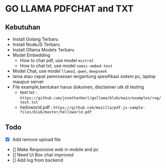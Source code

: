 # GO LLAMA PDFCHAT and TXT

## Kebutuhan

- Install Golang Terbaru
- Install NodeJS Terbaru
- Install Ollama Models Terbaru
- Model Embedding
  - How to chat pdf, use model `mistral`
  - How to chat txt, use model `nomic-embed-text`
- Model Chat, use model `llama3`, `qwen`, `deepseek`
- lama atau cepat pemrosesan tergantung spesifikasi sistem pc, laptop maupun server
- File example,bentukan harus dokumen, disclaimer utk di testing
  - text.txt : `https://github.com/jonathanhecl/gollama/blob/main/examples/rag/text.txt`
  - helloworld.pdf : `https://github.com/mozilla/pdf.js-sample-files/blob/master/helloworld.pdf`

## Todo

- [x] Add remove upload file
- [] Make Responsive web in mobile and pc
- [] Need Ui Box chat improved
- [] Add log from backend
